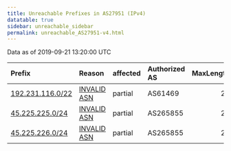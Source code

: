 ```yaml
---
title: Unreachable Prefixes in AS27951 (IPv4)
datatable: true
sidebar: unreachable_sidebar
permalink: unreachable_AS27951-v4.html
---
```


Data as of 2019-09-21 13:20:00 UTC


<div class="datatable-begin"></div>

| Prefix                                                     | Reason                                                                                                  | affected   | Authorized AS   |   MaxLength | Anchor                                         |   unreachable /24s |
|:-----------------------------------------------------------|:--------------------------------------------------------------------------------------------------------|:-----------|:----------------|------------:|:-----------------------------------------------|-------------------:|
| [192.231.116.0/22](https://stat.ripe.net/192.231.116.0/22) | [INVALID ASN](https://rpki-validator.ripe.net/announcement-preview?asn=AS27951&prefix=192.231.116.0/22) | partial    | AS61469         |          24 | [LACNIC](unreachable_LACNIC_RPKI_Root-v4.html) |                  4 |
| [45.225.225.0/24](https://stat.ripe.net/45.225.225.0/24)   | [INVALID ASN](https://rpki-validator.ripe.net/announcement-preview?asn=AS27951&prefix=45.225.225.0/24)  | partial    | AS265855        |          22 | [LACNIC](unreachable_LACNIC_RPKI_Root-v4.html) |                  1 |
| [45.225.226.0/24](https://stat.ripe.net/45.225.226.0/24)   | [INVALID ASN](https://rpki-validator.ripe.net/announcement-preview?asn=AS27951&prefix=45.225.226.0/24)  | partial    | AS265855        |          22 | [LACNIC](unreachable_LACNIC_RPKI_Root-v4.html) |                  1 |

<div class="datatable-end"></div>